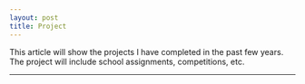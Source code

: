 ```yaml
---
layout: post
title: Project
---
```


This article will show the projects I have completed in the past few years. The project will include school assignments, competitions, etc.

---

